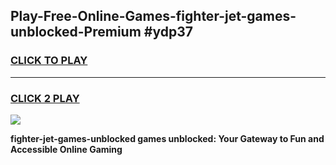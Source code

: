 
## Play-Free-Online-Games-fighter-jet-games-unblocked-Premium #ydp37
<h3>
<a href="https://premium.freeplayer.one?title=fighter-jet-games-unblocked&ref=8M">CLICK TO PLAY</a></h3>
<hr>

<h3>
<a href="https://premium.freeplayer.one?title=fighter-jet-games-unblocked&ref=8M">CLICK 2 PLAY</a>
  
</h3>

<a href="https://premium.freeplayer.one?title=fighter-jet-games-unblocked&ref=8M"><img src="https://clearcache.store/games.png"></a>


**fighter-jet-games-unblocked games unblocked: Your Gateway to Fun and Accessible Online Gaming**
